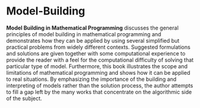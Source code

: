 # Model-Building
**Model Building in Mathematical Programming** discusses the general principles of model building in mathematical programming and demonstrates how they can be applied by using several simplified but practical problems from widely different contexts. Suggested formulations and solutions are given together with some computational experience to provide the reader with a feel for the computational difficulty of solving that particular type of model. Furthermore, this book illustrates the scope and limitations of mathematical programming and shows how it can be applied to real situations. By emphasizing the importance of the building and interpreting of models rather than the solution process, the author attempts to fill a gap left by the many works that concentrate on the algorithmic side of the subject.
